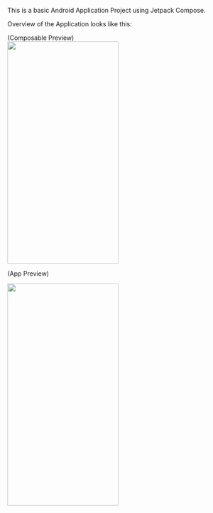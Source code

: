 This is a basic Android Application Project using Jetpack Compose.

Overview of the Application looks like this: 
<p>
(Composable Preview)
<br>
<img src="https://github.com/stym-rj/CSE224-Fundamentals-of-Android/assets/62481122/394f9c0e-344f-4cd1-b315-11ea6913e9fc" width="250" height="500">
</p>

(App Preview)

<img src="https://github.com/stym-rj/CSE224-Fundamentals-of-Android/assets/62481122/0d0180eb-0919-4eba-b006-e3ee4639e0a2" width="250" height="500">
